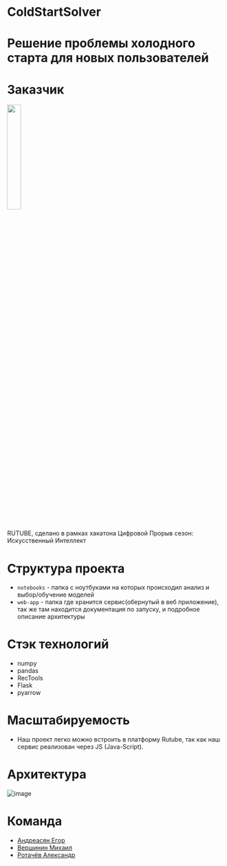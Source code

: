 # ColdStartSolver

# Решение проблемы холодного старта для новых пользователей

# Заказчик

<img style="width: 25%; height: auto;" src='https://github.com/user-attachments/assets/dbc487be-8b08-4dd6-affb-98a5857db708'>

RUTUBE, сделано в рамках хакатона Цифровой Прорыв сезон: Искусственный Интеллект

# Структура проекта

- ```notebooks``` - папка с ноутбуками на которых происходил анализ и выбор/обучение моделей
- ```web-app``` - папка где хранится сервис(обернутый в веб приложение), так же там находится документация по запуску, и подробное описание архитектуры

# Стэк технологий

* numpy
* pandas
* RecTools
* Flask
* pyarrow

# Масштабируемость
- Наш проект легко можно встроить в платформу Rutube, так как наш сервис реализован через JS (Java-Script).


# Архитектура

![image](https://github.com/user-attachments/assets/fcf743da-317e-4d99-8d41-3dd7d445fcfb)

# Команда
* [Андреасян Егор](https://github.com/EgorAndrik)
* [Вершинин Михаил](https://github.com/Rasdafar128)
* [Ротачёв Александр](https://github.com/Sasha2810)
